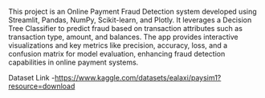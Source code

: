 This project is an Online Payment Fraud Detection system developed using Streamlit, Pandas, NumPy, Scikit-learn, and Plotly. It leverages a Decision Tree Classifier to predict fraud based on transaction attributes such as transaction type, amount, and balances. The app provides interactive visualizations and key metrics like precision, accuracy, loss, and a confusion matrix for model evaluation, enhancing fraud detection capabilities in online payment systems.



Dataset Link -https://www.kaggle.com/datasets/ealaxi/paysim1?resource=download
